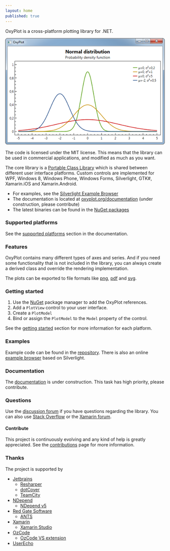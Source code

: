 ```yaml
---
layout: home
published: true
---
```


OxyPlot is a cross-platform plotting library for .NET. 

![Example plot](/public/images/normal-distributions.png)

The code is licensed under the MIT license. This means that the library can be used in commercial applications, and modified as much as you want.

The core library is a [Portable Class Library][pcl] which is shared between different user interface platforms. Custom controls are implemented for WPF, Windows 8, Windows Phone, Windows Forms, Silverlight, GTK#, Xamarin.iOS and Xamarin.Android.

- For examples, see the [Silverlight Example Browser][example-browser]
- The documentation is located at [oxyplot.org/documentation][docs] (under construction, please contribute)
- The latest binaries can be found in the [NuGet packages][nuget]


### Supported platforms

See the [supported platforms][supported-platforms] section in the documentation.

### Features

OxyPlot contains many different types of axes and series. And if you need some functionality that is not included in the library, you can always create a derived class and override the rendering implementation.

The plots can be exported to file formats like [png][export-png], [pdf][export-pdf] and [svg][export-svg].

### Getting started

1. Use the [NuGet][nuget] package manager to add the OxyPlot references. 
2. Add a `PlotView` control to your user interface. 
3. Create a `PlotModel`
4. Bind or assign the `PlotModel` to the `Model` property of the control.

See the [getting started][getting-started] section for more information for each platform. 

### Examples

Example code can be found in the [repository][repo]. There is also an online [example browser][example-browser] based on Silverlight.

### Documentation

The [documentation][docs] is under construction. This task has high priority, please contribute.

### Questions

Use the [discussion forum][forum] if you have questions regarding the library. You can also use [Stack Overflow][so] or the [Xamarin forum][xamarin-forum].

#### Contribute

This project is continuously evolving and any kind of help is greatly appreciated. See the [contributions][contributions] page for more information.

### Thanks

The project is supported by

- [Jetbrains][jetbrains]
  - [Resharper][resharper]
  - [dotCover][dotcover]
  - [TeamCity][teamcity]
- [NDepend][ndepend]
  - [NDepend v5][ndepend]
- [Red Gate Software][redgate]
  - [ANTS][ants]
- [Xamarin][xamarin]
  - [Xamarin Studio][xamarin]
- [OzCode][ozcode]
  - [OzCode VS extension][ozcode-extension]
- [UserEcho][userecho]

[nuget]: http://www.nuget.org/packages?q=oxyplot
[pcl]: http://msdn.microsoft.com/en-us/library/vstudio/gg597391(v=vs.100).aspx
[export-pdf]: /documentation/export-pdf
[export-png]: /documentation/export-png
[export-svg]: /documentation/export-svg

[docs]: /documentation
[support]: /support
[contributions]: /documentation/contributions
[getting-started]: /documentation/getting-started
[supported-platforms]: /documentation/supported-platforms
[feed]: http://oxyplot.org/atom.xml

[repo]: https://github.com/oxyplot/oxyplot
[contributors]: https://github.com/oxyplot/oxyplot/graphs/contributors

[example-browser]: http://resources.oxyplot.org/examplebrowser/

[forum]: http://oxyplot.userecho.com/
[so]: http://stackoverflow.com/questions/tagged/oxyplot?sort=newest
[xamarin-forum]: http://forums.xamarin.com/search?Search=oxyplot
[twitter]: https://twitter.com/search?q=oxyplot
[twitter-hashtag]: https://twitter.com/search?q=%23oxyplot&src=hash

[xamarin-component]: http://components.xamarin.com/
[xamarin-mac]: http://xamarin.com/mac
[mono-mac]: http://www.mono-project.com/MonoMac

[jetbrains]: http://www.jetbrains.com/
[resharper]: http://www.jetbrains.com/resharper/
[dotcover]: http://www.jetbrains.com/dotcover/index.html?topDC
[teamcity]: http://www.jetbrains.com/teamcity
[ndepend]: http://www.ndepend.com/
[redgate]: http://www.red-gate.com/
[ants]: http://www.red-gate.com/products/dotnet-development/ants-performance-profiler/
[xamarin]: http://www.xamarin.com/
[ozcode]: http://www.oz-code.com/
[ozcode-extension]: http://visualstudiogallery.msdn.microsoft.com/36925113-cdce-4953-a5d6-fb3d2912dad7
[userecho]: http://www.userecho.com/

[jetbrains-img]: http://www.jetbrains.com/img/banners/Codebetter.png
